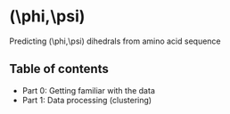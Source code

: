 # (\phi,\psi)

Predicting (\phi,\psi) dihedrals from amino acid sequence

## Table of contents

* Part 0: Getting familiar with the data
* Part 1: Data processing (clustering)
